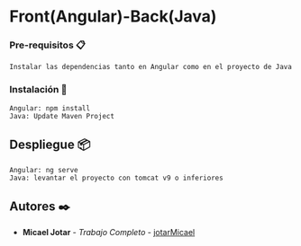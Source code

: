 # Front(Angular)-Back(Java)

### Pre-requisitos 📋

```
Instalar las dependencias tanto en Angular como en el proyecto de Java
```

### Instalación 🔧

```
Angular: npm install
Java: Update Maven Project
```

## Despliegue 📦

```
Angular: ng serve
Java: levantar el proyecto con tomcat v9 o inferiores
```
## Autores ✒️

* **Micael Jotar** - *Trabajo Completo* - [jotarMicael](https://github.com/jotarMicael)
